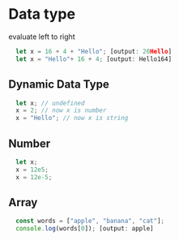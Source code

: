
# Data type
evaluate left to right

```javascript
  let x = 16 + 4 + "Hello"; [output: 20Hello]
  let x = "Hello"+ 16 + 4; [output: Hello164]
```

## Dynamic Data Type 

```javascript
  let x; // undefined
  x = 2; // now x is number
  x = "Hello"; // now x is string
```

## Number

```javascript
  let x; 
  x = 12e5; 
  x = 12e-5; 
```

## Array

```javascript
  const words = ["apple", "banana", "cat"]; 
  console.log(words[0]); [output: apple]
```
